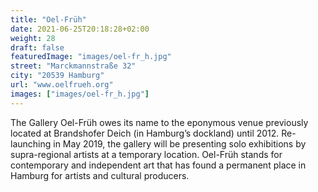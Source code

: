 ```yaml
---
title: "Oel-Früh"
date: 2021-06-25T20:18:28+02:00
weight: 28
draft: false
featuredImage: "images/oel-fr_h.jpg"
street: "Marckmannstraße 32"
city: "20539 Hamburg"
url: "www.oelfrueh.org"
images: ["images/oel-fr_h.jpg"]
---
```


The Gallery Oel-Früh owes its name to the eponymous venue previously
located at Brandshofer Deich (in Hamburg’s dockland) until 2012.
Re-launching in May 2019, the gallery will be presenting solo exhibitions
by supra-regional artists at a temporary location. Oel-Früh stands for
contemporary and independent art that has found a permanent place in
Hamburg for artists and cultural producers.
